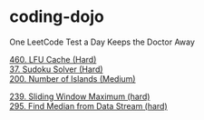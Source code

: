 # coding-dojo
One LeetCode Test a Day Keeps the Doctor Away

[460. LFU Cache (Hard)](Day1.md)\
[37. Sudoku Solver (Hard)](Day1.md)\
[200. Number of Islands (Medium)](Day1.md)

[239. Sliding Window Maximum (hard)](Day2.md)\
[295. Find Median from Data Stream (hard)](Day2.md)
